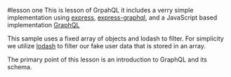 #lesson one
This is lesson of GrpahQL it includes a verry simple implementation using [express](http://expressjs.com 'Official express server website'), [express-graphql](https://github.com/graphql/express-graphql 'Official express-graphql GitHub repo'), and a JavaScript based implementation [GraphQL](https://github.com/graphql/graphql-js 'Official GitHub repo for JS GraphQL')

This sample uses a fixed array of objects and lodash to filter. For simplicity we utilize [lodash](https://github.com/lodash/lodash 'Official lodash GitHub repo') to filter our fake user data that is stored in an array.

The primary point of this lesson is an introduction to GraphQL and its schema.
